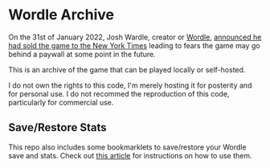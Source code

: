 # Wordle Archive

On the 31st of January 2022, Josh Wardle, creator or [Wordle](https://www.powerlanguage.co.uk/wordle/), [announced he had sold the game to the New York Times](https://twitter.com/powerlanguish/status/1488263944309731329?s=20&t=1fM3dZ3N8TT4Q5gnjFnsnQ) leading to fears the game may go behind a paywall at some point in the future.

This is an archive of the game that can be played locally or self-hosted.

I do not own the rights to this code, I'm merely hosting it for posterity and for personal use. I do not recommed the reproduction of this code, particularly for commercial use.

## Save/Restore Stats

This repo also includes some bookmarklets to save/restore your Wordle save and stats. Check out [this article](https://medium.com/@archy_bold/transfer-your-wordle-save-state-stats-between-different-browsers-and-devices-38afcc4f8a8c) for instructions on how to use them.
